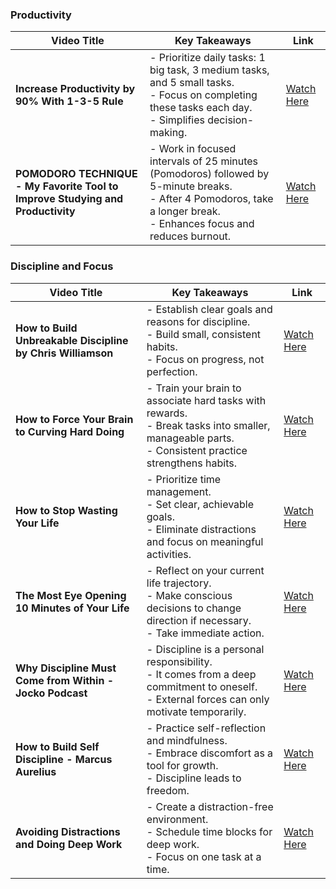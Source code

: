 
### Productivity

| **Video Title**                                                     | **Key Takeaways**                                                                                                                                   | **Link**                                                             |
|---------------------------------------------------------------------|------------------------------------------------------------------------------------------------------------------------------------------------------|----------------------------------------------------------------------|
| **Increase Productivity by 90% With 1-3-5 Rule**                    | - Prioritize daily tasks: 1 big task, 3 medium tasks, and 5 small tasks. <br> - Focus on completing these tasks each day. <br> - Simplifies decision-making. | [Watch Here](https://youtu.be/MrhnJS3-m4w?si=qsA3_sMwcH9bVdeG)       |
| **POMODORO TECHNIQUE - My Favorite Tool to Improve Studying and Productivity** | - Work in focused intervals of 25 minutes (Pomodoros) followed by 5-minute breaks. <br> - After 4 Pomodoros, take a longer break. <br> - Enhances focus and reduces burnout. | [Watch Here](https://www.youtube.com/watch?v=mNBmG24djoY)            |


### Discipline and Focus

| **Video Title**                                             | **Key Takeaways**                                                                                                                                         | **Link**                                                             |
|-------------------------------------------------------------|------------------------------------------------------------------------------------------------------------------------------------------------------------|----------------------------------------------------------------------|
| **How to Build Unbreakable Discipline by Chris Williamson** | - Establish clear goals and reasons for discipline. <br> - Build small, consistent habits. <br> - Focus on progress, not perfection.                       | [Watch Here](https://www.youtube.com/watch?v=G57QInhSnJk)            |
| **How to Force Your Brain to Curving Hard Doing**           | - Train your brain to associate hard tasks with rewards. <br> - Break tasks into smaller, manageable parts. <br> - Consistent practice strengthens habits. | [Watch Here](https://www.youtube.com/watch?v=K8ZgwZf1E3E)            |
| **How to Stop Wasting Your Life**                           | - Prioritize time management. <br> - Set clear, achievable goals. <br> - Eliminate distractions and focus on meaningful activities.                        | [Watch Here](https://www.youtube.com/watch?v=YucXxma_-ko)            |
| **The Most Eye Opening 10 Minutes of Your Life**            | - Reflect on your current life trajectory. <br> - Make conscious decisions to change direction if necessary. <br> - Take immediate action.                | [Watch Here](https://www.youtube.com/watch?v=TLKxdTmk-zc)            |
| **Why Discipline Must Come from Within - Jocko Podcast**    | - Discipline is a personal responsibility. <br> - It comes from a deep commitment to oneself. <br> - External forces can only motivate temporarily.        | [Watch Here](https://www.youtube.com/watch?v=9OF06n1jNkM)            |
| **How to Build Self Discipline - Marcus Aurelius**          | - Practice self-reflection and mindfulness. <br> - Embrace discomfort as a tool for growth. <br> - Discipline leads to freedom.                           | [Watch Here](https://www.youtube.com/watch?v=njDLNt-1ugM)            |
| **Avoiding Distractions and Doing Deep Work**               | - Create a distraction-free environment. <br> - Schedule time blocks for deep work. <br> - Focus on one task at a time.                                    | [Watch Here](https://www.youtube.com/watch?v=f7V76Ky-_v8)            | 
